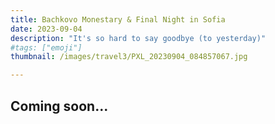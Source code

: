 ```yaml
---
title: Bachkovo Monestary & Final Night in Sofia
date: 2023-09-04
description: "It's so hard to say goodbye (to yesterday)"
#tags: ["emoji"]
thumbnail: /images/travel3/PXL_20230904_084857067.jpg

---
```


Coming soon...
---